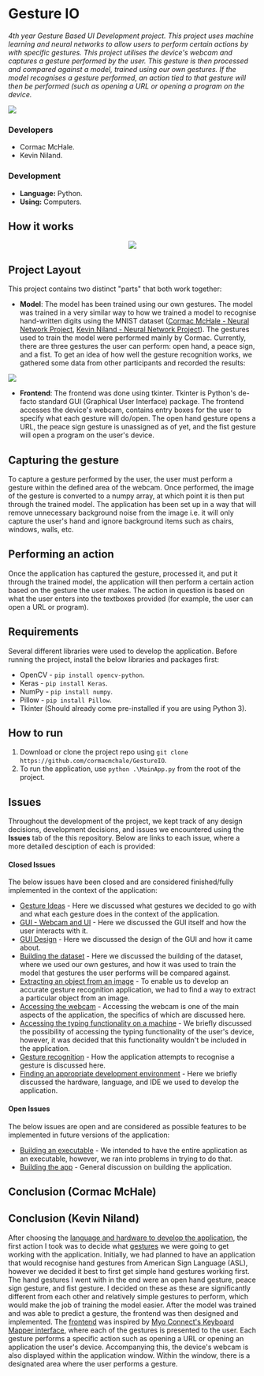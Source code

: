 # Gesture IO
 _4th year Gesture Based UI Development project. This project uses machine learning and neural networks to allow users to perform certain actions by with specific gestures. This project utilises the device's webcam and captures a gesture performed by the user. This gesture is then processed and compared against a model, trained using our own gestures. If the model recognises a gesture performed, an action tied to that gesture will then be performed (such as opening a URL or opening a program on the device._
<div style="text-align:absolute"><img src="https://github.com/cormacmchale/SignWriter/blob/master/images/ef6e61f1-aa83-4aa1-880b-c93a8769a931_200x200.png" /></div>

### Developers
* Cormac McHale.
* Kevin Niland.

### Development
* **Language:** Python.
* **Using:** Computers.

## How it works
<div style="text-align:center"><img src="https://github.com/cormacmchale/SignWriter/blob/master/images/project_flow_diagram.PNG" /></div>

 ## Project Layout
 This project contains two distinct "parts" that both work together:
 * **Model**: The model has been trained using our own gestures. The model was trained in a very similar way to how we trained a model to recognise hand-written digits using the MNIST dataset ([Cormac McHale - Neural Network Project](https://github.com/cormacmchale/KerasNeuralNetwork), [Kevin Niland - Neural Network Project](https://github.com/kevinniland97/Recognition-of-hand-written-digits-using-the-MNIST-dataset)). The gestures used to train the model were performed mainly by Cormac. Currently, there are three gestures the user can perform: open hand, a peace sign, and a fist. To get an idea of how well the gesture recognition works, we gathered some data from other participants and recorded the results:
 <div style="text-align:absolute"><img src="https://github.com/cormacmchale/SignWriter/blob/master/images/table.PNG" /></div>
 
 * **Frontend**: The frontend was done using tkinter. Tkinter is Python's de-facto standard GUI (Graphical User Interface) package. The frontend accesses the device's webcam, contains entry boxes for the user to specify what each gesture will do/open. The open hand gesture opens a URL, the peace sign gesture is unassigned as of yet, and the fist gesture will open a program on the user's device.

## Capturing the gesture
To capture a gesture performed by the user, the user must perform a gesture within the defined area of the webcam. Once performed, the image of the gesture is converted to a numpy array, at which point it is then put through the trained model. The application has been set up in a way that will remove unnecessary background noise from the image i.e. it will only capture the user's hand and ignore background items such as chairs, windows, walls, etc.

## Performing an action
Once the application has captured the gesture, processed it, and put it through the trained model, the application will then perform a certain action based on the gesture the user makes. The action in question is based on what the user enters into the textboxes provided (for example, the user can open a URL or program).

## Requirements
Several different libraries were used to develop the application. Before running the project, install the below libraries and packages first:
* OpenCV - `pip install opencv-python`.
* Keras - `pip install Keras`.
* NumPy - `pip install numpy`.
* Pillow - `pip install Pillow`.
* Tkinter (Should already come pre-installed if you are using Python 3).

## How to run
1. Download or clone the project repo using `git clone https://github.com/cormacmchale/GestureIO`.
2. To run the application, use `python .\MainApp.py` from the root of the project.

## Issues
Throughout the development of the project, we kept track of any design decisions, development decisions, and issues we encountered using the __Issues__ tab of the this repository. Below are links to each issue, where a more detailed desciption of each is provided:
#### Closed Issues
The below issues have been closed and are considered finished/fully implemented in the context of the application:
* [Gesture Ideas](https://github.com/cormacmchale/GestureIO/issues/10) - Here we discussed what gestures we decided to go with and what each gesture does in the context of the application.
* [GUI - Webcam and UI](https://github.com/cormacmchale/GestureIO/issues/9) - Here we discussed the GUI itself and how the user interacts with it.
* [GUI Design](https://github.com/cormacmchale/GestureIO/issues/8) - Here we discussed the design of the GUI and how it came about.
* [Building the dataset](https://github.com/cormacmchale/GestureIO/issues/7) - Here we discussed the building of the dataset, where we used our own gestures, and how it was used to train the model that gestures the user performs will be compared against.
* [Extracting an object from an image](https://github.com/cormacmchale/GestureIO/issues/6) - To enable us to develop an accurate gesture recognition application, we had to find a way to extract a particular object from an image.
* [Accessing the webcam](https://github.com/cormacmchale/GestureIO/issues/5) - Accessing the webcam is one of the main aspects of the application, the specifics of which are discussed here.
* [Accessing the typing functionality on a machine](https://github.com/cormacmchale/GestureIO/issues/4) - We briefly discussed the possibility of accessing the typing functionality of the user's device, however, it was decided that this functionality wouldn't be included in the application.
* [Gesture recognition](https://github.com/cormacmchale/GestureIO/issues/3) - How the application attempts to recognise a gesture is discussed here.
* [Finding an appropriate development environment](https://github.com/cormacmchale/GestureIO/issues/1) - Here we briefly discussed the hardware, language, and IDE we used to develop the application.

#### Open Issues
The below issues are open and are considered as possible features to be implemented in future versions of the application:
* [Building an executable](https://github.com/cormacmchale/GestureIO/issues/12) - We intended to have the entire application as an executable, however, we ran into problems in trying to do that.
* [Building the app](https://github.com/cormacmchale/GestureIO/issues/2) - General discussion on building the application.

## Conclusion (Cormac McHale)


## Conclusion (Kevin Niland)
After choosing the [language and hardware to develop the application](https://github.com/cormacmchale/GestureIO/issues/1), the first action I took was to decide what [gestures](https://github.com/cormacmchale/GestureIO/issues/10) we were going to get working with the application. Initially, we had planned to have an application that would recognise hand gestures from American Sign Language (ASL), however we decided it best to first get simple hand gestures working first. The hand gestures I went with in the end were an open hand gesture,  peace sign gesture, and fist gesture. I decided on these as these are significantly different from each other and relatively simple gestures to perform, which would make the job of training the model easier. After the model was trained and was able to predict a gesture, the frontend was then designed and implemented. The [frontend](https://github.com/cormacmchale/GestureIO/issues/9) was inspired by [Myo Connect's Keyboard Mapper interface](https://support.getmyo.com/hc/en-us/articles/204660665-Using-the-Keyboard-Mapper-in-Myo-Connect), where each of the gestures is presented to the user. Each gesture performs a specific action such as opening a URL or opening an application the user's device. Accompanying this, the device's webcam is also displayed within the application window. Within the window, there is a designated area where the user performs a gesture. 
